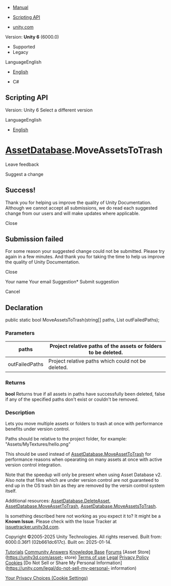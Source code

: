 [ ]()

  * [Manual](../Manual/index.html)
  * [Scripting API](../ScriptReference/index.html)

  * [unity.com](https://unity.com/)

Version: **Unity 6** (6000.0)

  * Supported
  * Legacy

LanguageEnglish

  * [English]()

  * C#

[ ](https://docs.unity3d.com)

## Scripting API

Version: Unity 6 Select a different version

LanguageEnglish

  * [English]()

#  [AssetDatabase](AssetDatabase.html).MoveAssetsToTrash

Leave feedback

Suggest a change

## Success!

Thank you for helping us improve the quality of Unity Documentation. Although
we cannot accept all submissions, we do read each suggested change from our
users and will make updates where applicable.

Close

## Submission failed

For some reason your suggested change could not be submitted. Please <a>try
again</a> in a few minutes. And thank you for taking the time to help us
improve the quality of Unity Documentation.

Close

Your name Your email Suggestion* Submit suggestion

Cancel

[ ]()

## Declaration

public static bool MoveAssetsToTrash(string[] paths, List<string>
outFailedPaths);

### Parameters

paths | Project relative paths of the assets or folders to be deleted.  
---|---  
outFailedPaths | Project relative paths which could not be deleted.  
  
### Returns

**bool** Returns true if all assets in paths have successfully been deleted,
false if any of the specified paths don't exist or couldn't be removed.

### Description

Lets you move multiple assets or folders to trash at once with performance
benefits under version control.

Paths should be relative to the project folder, for example:
"Assets/MyTextures/hello.png"  
  
This should be used instead of
[AssetDatabase.MoveAssetToTrash](AssetDatabase.MoveAssetToTrash.html) for
performance reasons when opearating on many assets at once with active version
control integration.  
  
Note that the speedup will only be present when using Asset Database v2. Also
note that files which are under version control are not guaranteed to end up
in the OS trash bin as they are removed by the versin control system itself.  
  
Additional resources:
[AssetDatabase.DeleteAsset](AssetDatabase.DeleteAsset.html),
[AssetDatabase.MoveAssetToTrash](AssetDatabase.MoveAssetToTrash.html),
[AssetDatabase.MoveAssetsToTrash](AssetDatabase.MoveAssetsToTrash.html).

Is something described here not working as you expect it to? It might be a
**Known Issue**. Please check with the Issue Tracker at
[issuetracker.unity3d.com](https://issuetracker.unity3d.com).

Copyright ©2005-2025 Unity Technologies. All rights reserved. Built from:
6000.0.36f1 (02b661dc617c). Built on: 2025-01-14.

[Tutorials](https://unity3d.com/learn) [Community
Answers](https://answers.unity3d.com) [Knowledge
Base](https://support.unity3d.com/hc/en-us)
[Forums](https://forum.unity3d.com) [Asset Store](https://unity3d.com/asset-
store) [Terms of use](https://docs.unity3d.com/Manual/TermsOfUse.html)
[Legal](https://unity.com/legal) [Privacy
Policy](https://unity.com/legal/privacy-policy)
[Cookies](https://unity.com/legal/cookie-policy) [Do Not Sell or Share My
Personal Information](https://unity.com/legal/do-not-sell-my-personal-
information)

[Your Privacy Choices (Cookie Settings)](javascript:void\(0\);)

